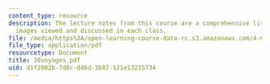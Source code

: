 ```yaml
---
content_type: resource
description: The lecture notes from this course are a comprehensive listing of the
  images viewed and discussed in each class.
file: /media/https%3A/open-learning-course-data-rc.s3.amazonaws.com/4-665-contemporary-architecture-and-critical-debate-spring-2002/d1f2002b7d8cd46d3b87121e13215734_20voyages.pdf
file_type: application/pdf
resourcetype: Document
title: 20voyages.pdf
uid: d1f2002b-7d8c-d46d-3b87-121e13215734
---
```

